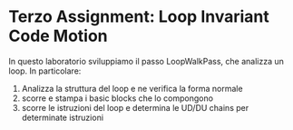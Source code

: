 # Terzo Assignment: Loop Invariant Code Motion

In questo laboratorio sviluppiamo il passo LoopWalkPass, che analizza un loop.
In particolare:
1) Analizza la struttura del loop e ne verifica la forma normale
2) scorre e stampa i basic blocks che lo compongono
3) scorre le istruzioni del loop e determina le UD/DU chains per determinate istruzioni

